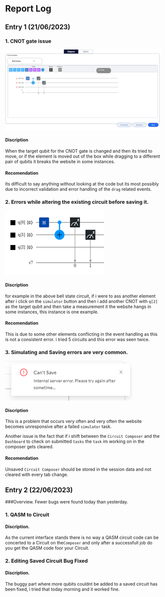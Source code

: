 # Report Log

## Entry 1 (21/06/2023)

### 1. CNOT gate issue
[![img1](https://raw.githubusercontent.com/Unexpecteddonuts/project_report/main/Cnot%20issue%2C%20when%20move%20website%20breaks.png "img1")](https://raw.githubusercontent.com/Unexpecteddonuts/project_report/main/Cnot%20issue%2C%20when%20move%20website%20breaks.png "img1")
#### Discription
When the target qubit for the CNOT gate is changed and then its tried to move, or if the element is moved out of the box while dragging to a different pair of qubits it breaks the website in some instances.
#### Recomendation
Its difficult to say anything without looking at the code but its most possibly due to incorrect validation and error handling of the `drag`  related events.

### 2. Errors while altering the existing circuit before saving it.
![](https://github.com/Unexpecteddonuts/project_report/blob/main/bell%20state.png?raw=true)

#### Discription
for example in the above bell state circuit, if i were to ass another element after i click on the `simulator` button and then i add another CNOT with `q[2]`  as the target qubit and then take a measurement it the website hangs in some instances, this instance is one example.

#### Recomendation
This is due to some other elements conflicting in the event handling as this is not a consistent error. i tried 5 circuits and this error was seen twice.

### 3. Simulating and Saving errors are very common.
![](https://github.com/Unexpecteddonuts/project_report/blob/main/cant%20save,%20cant%20simlate,%20errors%20very%20often.png?raw=true)
#### Discription
This is a problem that occurs very often and very often the website becomes unresponsive after a failed `simulator` task.

Another issue is the fact that if i shift between the `Circuit Composer` and the `Dashboard` to check on submitted `tasks` the `task` im working on in the composer gets cleared.

#### Recomendation
Unsaved `Circuit Composer` should be stored in the session data and not cleared with every tab change.

## Entry 2 (22/06/2023)

###Overview.
Fewer bugs were found today than yesterday.

### 1. QASM to Circuit 

#### Discription.
As the current interface stands there is no way a QASM circuit code can be concerted to a Circuit on the`Composer` and only after a successfull job do you get the QASM code foor your Circuit.

### 2. Editing Saved Circuit Bug Fixed

#### Discription.
 The buggy part where more qubits couldnt be added to a saved circuit has been fixed, i tried that today morning and it worked fine.
